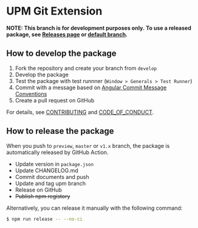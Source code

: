 # UPM Git Extension

**NOTE: This branch is for development purposes only.**
**To use a released package, see [Releases page](https://github.com/mob-sakai/UpmGitExtension/releases) or [default branch](https://github.com/mob-sakai/UpmGitExtension).**

## How to develop the package

1. Fork the repository and create your branch from `develop`
2. Develop the package
3. Test the package with test runnner (`Window > Generals > Test Runner`)
4. Commit with a message based on [Angular Commit Message Conventions](https://gist.github.com/stephenparish/9941e89d80e2bc58a153)
5. Create a pull request on GitHub

For details, see [CONTRIBUTING](https://github.com/mob-sakai/UpmGitExtension/blob/upm/CONTRIBUTING.md) and [CODE_OF_CONDUCT](https://github.com/mob-sakai/UpmGitExtension/blob/upm/CODE_OF_CONDUCT.md).

## How to release the package

When you push to `preview`, `master` or `v1.x` branch, the package is automatically released by GitHub Action.

- Update version in `package.json`
- Update CHANGELOG.md
- Commit documents and push
- Update and tag upm branch
- Release on GitHub
- ~~Publish npm registory~~

Alternatively, you can release it manually with the following command:

```bash
$ npm run release -- --no-ci
```
